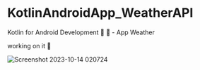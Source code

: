 # KotlinAndroidApp_WeatherAPI
Kotlin for Android Development 🚀 📱 - App Weather


working on it 🔧

![Screenshot 2023-10-14 020724](https://github.com/ArtielSry/KotlinAndroidApp_WeatherAPI/assets/113340763/a12ef382-066f-489c-b22a-be61dbf6be89)
